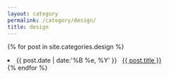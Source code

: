 ```yaml
---
layout: category
permalink: /category/design/
title: design
---
```

{% for post in site.categories.design %}
 <li><span>{{ post.date | date:'%B %e, %Y' }}</span> &nbsp; <a href="{{ post.url }}">{{ post.title }}</a></li>
{% endfor %}